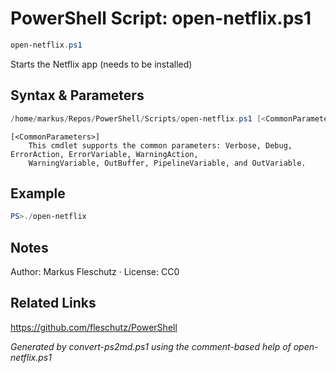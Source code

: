 # PowerShell Script: open-netflix.ps1
```powershell
open-netflix.ps1
```

Starts the Netflix app (needs to be installed)

## Syntax & Parameters
```powershell
/home/markus/Repos/PowerShell/Scripts/open-netflix.ps1 [<CommonParameters>]
```

```
[<CommonParameters>]
    This cmdlet supports the common parameters: Verbose, Debug, ErrorAction, ErrorVariable, WarningAction, 
    WarningVariable, OutBuffer, PipelineVariable, and OutVariable.
```

## Example
```powershell
PS>./open-netflix
```


## Notes
Author: Markus Fleschutz · License: CC0

## Related Links
https://github.com/fleschutz/PowerShell

*Generated by convert-ps2md.ps1 using the comment-based help of open-netflix.ps1*
